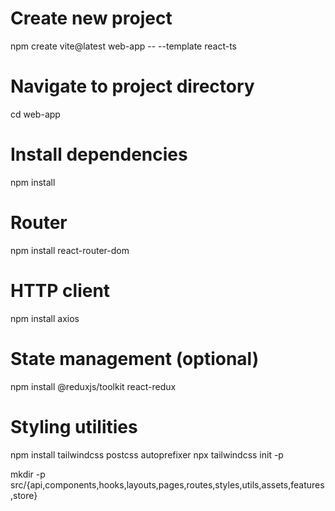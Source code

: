 # Create new project

npm create vite@latest web-app -- --template react-ts

# Navigate to project directory

cd web-app

# Install dependencies

npm install

# Router

npm install react-router-dom

# HTTP client

npm install axios

# State management (optional)

npm install @reduxjs/toolkit react-redux

# Styling utilities

npm install tailwindcss postcss autoprefixer
npx tailwindcss init -p

mkdir -p src/{api,components,hooks,layouts,pages,routes,styles,utils,assets,features,store}
